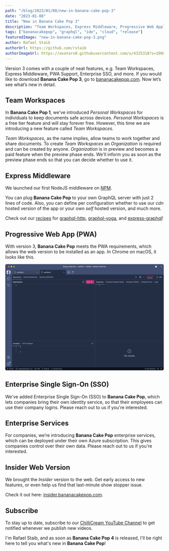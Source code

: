 ```yaml
---
path: "/blog/2023/01/08/new-in-banana-cake-pop-3"
date: "2023-01-08"
title: "New in Banana Cake Pop 3"
description: "Team Workspaces, Express Middleware, Progressive Web Application (PWA) Support, Enterprise Single Sign-On (SSO), and many more features."
tags: ["bananacakepop", "graphql", "ide", "cloud", "release"]
featuredImage: "new-in-banana-cake-pop-3.png"
author: Rafael Staib
authorUrl: https://github.com/rstaib
authorImageUrl: https://avatars0.githubusercontent.com/u/4325318?s=100&v=4
---
```


Version 3 comes with a couple of neat features, e.g. Team Workspaces, Express Middleware, PWA Support, Enterprise SSO, and more. If you would like to download **Banana Cake Pop 3**, go to [bananacakepop.com](https://bananacakepop.com). Now let’s see what’s new in detail.

## Team Workspaces

In **Banana Cake Pop 1**, we've introduced _Personal Workspaces_ for individuals to keep documents safe across devices. _Personal Workspaces_ is a free tier feature and will stay forever free. However, this time we are introducing a new feature called _Team Workspaces_.

_Team Workspaces_, as the name implies, allow teams to work together and share documents. To create _Team Workspaces_ an _Organization_ is required and can be created by anyone. _Organization_ is in preview and becomes a paid feature when the preview phase ends. We'll inform you as soon as the preview phase ends so that you can decide whether to use it.

## Express Middleware

We launched our first NodeJS middleware on [NPM](https://www.npmjs.com/package/@chillicream/bananacakepop-express-middleware).

You can plug **Banana Cake Pop** to your own GraphQL server with just 2 lines of code. Also, you can define per configuration whether to use our _cdn_ hosted version of the app or your own _self_ hosted version, and much more.

Check out our [recipes](https://www.npmjs.com/package/@chillicream/bananacakepop-express-middleware#recipes) for [graphql-http](https://github.com/graphql/graphql-http), [graphql-yoga](https://the-guild.dev/graphql/yoga-server), and [express-graphql](https://github.com/graphql/express-graphql)!

## Progressive Web App (PWA)

With version 3, **Banana Cake Pop** meets the PWA requirements, which allows the web version to be installed as an app. In Chrome on macOS, it looks like this.

![Banana Cake Pop PWA](banana-cake-pop-pwa.png)

## Enterprise Single Sign-On (SSO)

We've added Enterprise Single Sign-On (SSO) to **Banana Cake Pop**, which lets companies bring their own identity service, so that their employees can use their company logins. Please reach out to us if you're interested.

## Enterprise Services

For companies, we’re introducing **Banana Cake Pop** enterprise services, which can be deployed under their own Azure subscription. This gives companies control over their own data. Please reach out to us if you're interested.

## Insider Web Version

We brought the _Insider_ version to the web. Get early access to new features, or even help us find that last-minute show stopper issue.

Check it out here: [insider.bananacakepop.com](https://insider.bananacakepop.com).

## Subscribe

To stay up to date, subscribe to our [ChilliCream YouTube Channel](https://www.youtube.com/c/ChilliCream) to get notified whenever we publish new videos.

I'm Rafael Staib, and as soon as **Banana Cake Pop 4** is released, I'll be right here to tell you what's new in **Banana Cake Pop**!
